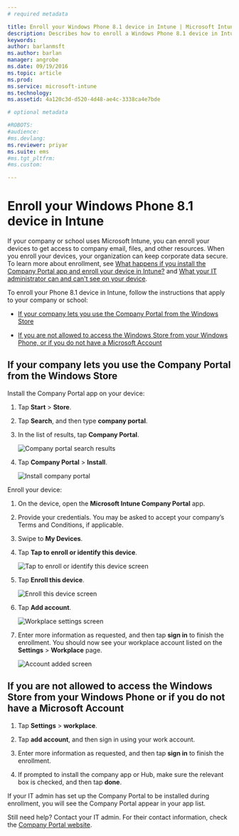 ```yaml
---
# required metadata

title: Enroll your Windows Phone 8.1 device in Intune | Microsoft Intune
description: Describes how to enroll a Windows Phone 8.1 device in Intune
keywords:
author: barlanmsftms.author: barlan
manager: angrobe
ms.date: 09/19/2016
ms.topic: article
ms.prod:
ms.service: microsoft-intune
ms.technology:
ms.assetid: 4a120c3d-d520-4d48-ae4c-3338ca4e7bde

# optional metadata

#ROBOTS:
#audience:
#ms.devlang:
ms.reviewer: priyar
ms.suite: ems
#ms.tgt_pltfrm:
#ms.custom:

---
```



# Enroll your Windows Phone 8.1 device in Intune

If your company or school uses Microsoft Intune, you can enroll your devices to get access to company email, files, and other resources. When you enroll your devices, your organization can keep corporate data secure. To learn more about enrollment, see [What happens if you install the Company Portal app and enroll your device in Intune?](what-happens-if-you-install-the-company-portal-app-and-enroll-your-device-in-intune-windows.md) and [What your IT administrator can and can't see on your device](what-can-your-it-administrator-see-when-you-enroll-your-device-in-intune-windows.md).


To enroll your Phone 8.1 device in Intune, follow the instructions that apply to your company or school:

-   [If your company lets you use the Company Portal from the Windows Store](#if-your-company-lets-you-use-the-company-portal-from-the-windows-store)

-   [If you are not allowed to access the Windows Store from your Windows Phone, or if you do not have a Microsoft Account](#if-you-are-not-allowed-to-access-the-windows-store-from-your-windows-phone-or-if-you-do-not-have-a-microsoft-account)

## If your company lets you use the Company Portal from the Windows Store
Install the Company Portal app on your device:

1.  Tap **Start** &gt; **Store**.

2.  Tap **Search**, and then type **company portal**.

3.  In the list of results, tap **Company Portal**.

    ![Company portal search results](./media/WP81-1-CP-search-store-v2.png)

4.  Tap **Company Portal**  &gt; **Install**.

    ![Install company portal](./media/WP81-2-CP-install-v2.png)

Enroll your device:

1.  On the device, open the **Microsoft Intune Company Portal** app.

2.  Provide your credentials. You may be asked to accept your company’s Terms and Conditions, if applicable.

3.  Swipe to **My Devices**.

4.  Tap **Tap to enroll or identify this device**.

    ![Tap to enroll or identify this device screen](./media/WP81-enroll-1-swipe-my-devices.png)

5.  Tap **Enroll this device**.

    ![Enroll this device screen](./media/WP81-enroll-2-enroll-this-device.png)

6.  Tap **Add account**.

    ![Workplace settings screen](./media/WP81-enroll-3-workplace-add-acct.png)

7.  Enter more information as requested, and then tap **sign in** to finish the enrollment. You should now see your workplace account listed on the **Settings** &gt; **Workplace** page.

    ![Account added screen](./media/WP81-enroll-4-account-added.png)

## If you are not allowed to access the Windows Store from your Windows Phone or if you do not have a Microsoft Account

1.  Tap  **Settings** &gt; **workplace**.

2.  Tap **add account**, and then sign in using your work account.

3.  Enter more information as requested, and then tap **sign in** to finish the enrollment.

4.  If prompted to install the company app or Hub, make sure the relevant box is checked, and then tap **done**.

If your IT admin has set up the Company Portal to be installed  during enrollment, you will see the Company Portal appear in your app list.

Still need help? Contact your IT admin. For their contact information, check the [Company Portal website](http://portal.manage.microsoft.com).
